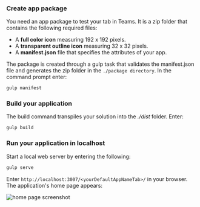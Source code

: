 ### Create app package

You need an app package to test your tab in Teams. It is a zip folder that contains the following required files:

- A **full color icon** measuring 192 x 192 pixels.
- A **transparent outline icon** measuring 32 x 32 pixels.
- A **manifest.json** file that specifies the attributes of your app.

The package is created through a gulp task that validates the manifest.json file and generates the zip folder in the `./package directory`. In the command prompt enter:

```bash
gulp manifest
```

### Build your application

The build command transpiles your solution into the *./dist* folder. Enter:

```bash
gulp build
```

### Run your application in localhost

Start a local web server by entering the following:

```bash
gulp serve
```

Enter `http://localhost:3007/<yourDefaultAppNameTab>/` in your browser. The application's home page appears:

![home page screenshot](~/assets/images/tab-images/homePage.png)
